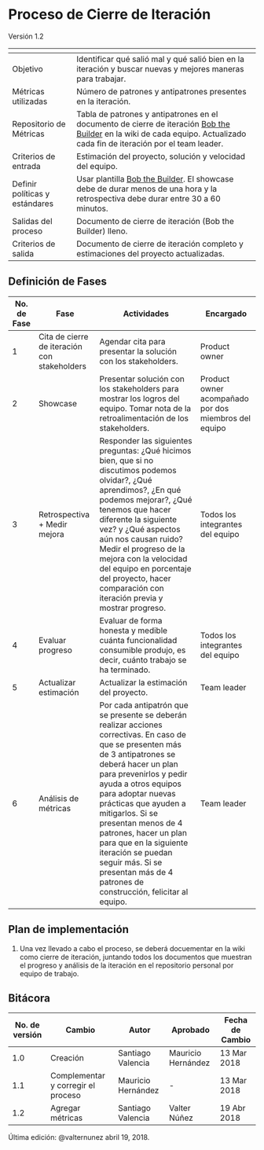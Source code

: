 # Proceso de Cierre de Iteración
Versión 1.2


[]() | []()
--|--
Objetivo| Identificar qué salió mal y qué salió bien en la iteración y buscar nuevas y mejores maneras para trabajar.
Métricas utilizadas | Número de patrones y antipatrones presentes en la iteración.
Repositorio de Métricas | Tabla de patrones y antipatrones en el documento de cierre de iteración [Bob the Builder](https://drive.google.com/open?id=1czEdn-xYM2REV3wG9aS1eavqmrkX1tWFAqdNuSrUwk8) en la wiki de cada equipo. Actualizado cada fin de iteración por el team leader.
Criterios de entrada | Estimación del proyecto, solución y velocidad del equipo.
Definir políticas y estándares | Usar plantilla [Bob the Builder](https://drive.google.com/open?id=1czEdn-xYM2REV3wG9aS1eavqmrkX1tWFAqdNuSrUwk8). El showcase debe de durar menos de una hora y la retrospectiva debe durar entre 30 a 60 minutos.
Salidas del proceso | Documento de cierre de iteración (Bob the Builder) lleno.
Criterios de salida | Documento de cierre de iteración completo y estimaciones del proyecto actualizadas.

## Definición de Fases
No. de Fase | Fase | Actividades | Encargado
------------|------|-------------|-----------
1 | Cita de cierre de iteración con stakeholders | Agendar cita para presentar la solución con los stakeholders. | Product owner
2 | Showcase | Presentar solución con los stakeholders para mostrar los logros del equipo. Tomar nota de la retroalimentación de los stakeholders.  | Product owner acompañado por dos miembros del equipo
3 | Retrospectiva + Medir mejora | Responder las siguientes preguntas: ¿Qué hicimos bien, que si no discutimos podemos olvidar?, ¿Qué aprendimos?, ¿En qué podemos mejorar?, ¿Qué tenemos que hacer diferente la siguiente vez? y ¿Qué aspectos aún nos causan ruido? Medir el progreso de la mejora con la velocidad del equipo en porcentaje del proyecto, hacer comparación con iteración previa y mostrar progreso.| Todos los integrantes del equipo
4 | Evaluar progreso | Evaluar de forma honesta y medible cuánta funcionalidad consumible produjo, es decir, cuánto trabajo se ha terminado. | Todos los integrantes del equipo
5 | Actualizar estimación | Actualizar la estimación del proyecto. | Team leader
6 | Análisis de métricas | Por cada antipatrón que se presente se deberán realizar acciones correctivas. En caso de que se presenten más de 3 antipatrones se deberá hacer un plan para prevenirlos y pedir ayuda a otros equipos para adoptar nuevas prácticas que ayuden a mitigarlos. Si se presentan menos de 4 patrones, hacer un plan para que en la siguiente iteración se puedan seguir más. Si se presentan más de 4 patrones de construcción, felicitar al equipo.  | Team leader

## Plan de implementación
1. Una vez llevado a cabo el proceso, se deberá docuementar en la wiki como cierre de iteración, juntando todos los documentos que muestran el progreso y análisis de la iteración en el repositorio personal por equipo de trabajo.

## Bitácora
No. de versión | Cambio | Autor | Aprobado | Fecha de Cambio
---------------|--------|-------|----------|-----------------
1.0 | Creación | Santiago Valencia | Mauricio Hernández | 13 Mar 2018
1.1 | Complementar y corregir el proceso | Mauricio Hernández | - | 13 Mar 2018
1.2 | Agregar métricas | Santiago Valencia | Valter Núñez | 19 Abr 2018



Última edición: @valternunez abril 19, 2018.
